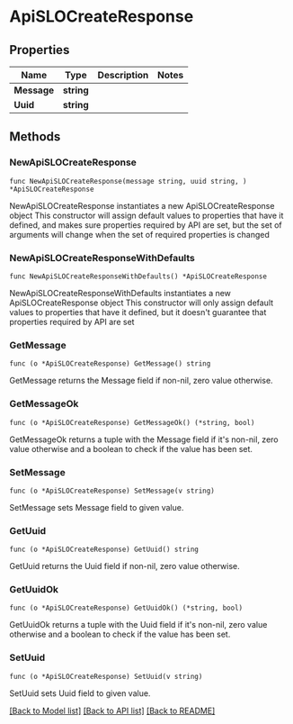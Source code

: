 # ApiSLOCreateResponse

## Properties

Name | Type | Description | Notes
------------ | ------------- | ------------- | -------------
**Message** | **string** |  | 
**Uuid** | **string** |  | 

## Methods

### NewApiSLOCreateResponse

`func NewApiSLOCreateResponse(message string, uuid string, ) *ApiSLOCreateResponse`

NewApiSLOCreateResponse instantiates a new ApiSLOCreateResponse object
This constructor will assign default values to properties that have it defined,
and makes sure properties required by API are set, but the set of arguments
will change when the set of required properties is changed

### NewApiSLOCreateResponseWithDefaults

`func NewApiSLOCreateResponseWithDefaults() *ApiSLOCreateResponse`

NewApiSLOCreateResponseWithDefaults instantiates a new ApiSLOCreateResponse object
This constructor will only assign default values to properties that have it defined,
but it doesn't guarantee that properties required by API are set

### GetMessage

`func (o *ApiSLOCreateResponse) GetMessage() string`

GetMessage returns the Message field if non-nil, zero value otherwise.

### GetMessageOk

`func (o *ApiSLOCreateResponse) GetMessageOk() (*string, bool)`

GetMessageOk returns a tuple with the Message field if it's non-nil, zero value otherwise
and a boolean to check if the value has been set.

### SetMessage

`func (o *ApiSLOCreateResponse) SetMessage(v string)`

SetMessage sets Message field to given value.


### GetUuid

`func (o *ApiSLOCreateResponse) GetUuid() string`

GetUuid returns the Uuid field if non-nil, zero value otherwise.

### GetUuidOk

`func (o *ApiSLOCreateResponse) GetUuidOk() (*string, bool)`

GetUuidOk returns a tuple with the Uuid field if it's non-nil, zero value otherwise
and a boolean to check if the value has been set.

### SetUuid

`func (o *ApiSLOCreateResponse) SetUuid(v string)`

SetUuid sets Uuid field to given value.



[[Back to Model list]](../README.md#documentation-for-models) [[Back to API list]](../README.md#documentation-for-api-endpoints) [[Back to README]](../README.md)


